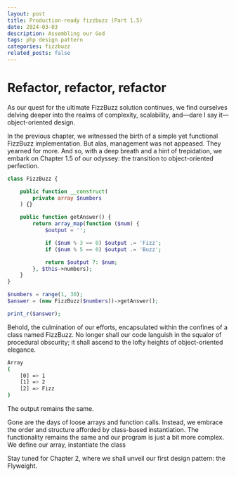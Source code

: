 ```yaml
---
layout: post
title: Production-ready fizzbuzz (Part 1.5)
date: 2024-03-03
description: Assembling our God
tags: php design pattern
categories: fizzbuzz
related_posts: false
---
```


# Refactor, refactor, refactor

As our quest for the ultimate FizzBuzz solution continues, we find ourselves delving deeper into the realms of complexity, scalability, and—dare I say it—object-oriented design. 

In the previous chapter, we witnessed the birth of a simple yet functional FizzBuzz implementation. But alas, management was not appeased. They yearned for more. And so, with a deep breath and a hint of trepidation, we embark on Chapter 1.5 of our odyssey: the transition to object-oriented perfection.

```php
class FizzBuzz {

    public function __construct(
        private array $numbers
    ) {}

    public function getAnswer() {
        return array_map(function ($num) {
            $output = '';

            if ($num % 3 == 0) $output .= 'Fizz';
            if ($num % 5 == 0) $output .= 'Buzz';

            return $output ?: $num;
        }, $this->numbers);
    }
}

$numbers = range(1, 30);
$answer = (new FizzBuzz($numbers))->getAnswer();

print_r($answer);
```

Behold, the culmination of our efforts, encapsulated within the confines of a class named FizzBuzz. No longer shall our code languish in the squalor of procedural obscurity; it shall ascend to the lofty heights of object-oriented elegance.

```bash
Array
(
    [0] => 1
    [1] => 2
    [2] => Fizz
)
```
The output remains the same.

Gone are the days of loose arrays and function calls. Instead, we embrace the order and structure afforded by class-based instantiation. The functionality remains the same and our program is just a bit more complex. We define our array, instantiate the class 

Stay tuned for Chapter 2, where we shall unveil our first design pattern: the Flyweight.